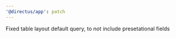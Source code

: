 ```yaml
---
'@directus/app': patch
---
```


Fixed table layout default query, to not include presetational fields
